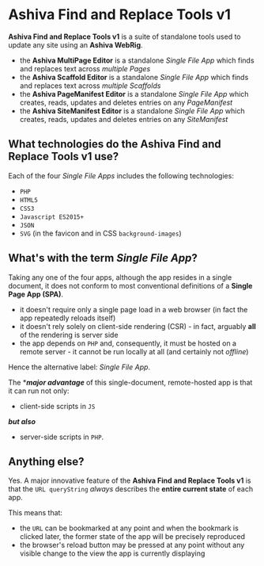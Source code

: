 # Ashiva Find and Replace Tools v1

**Ashiva Find and Replace Tools v1** is a suite of standalone tools used to update any site using an **Ashiva WebRig**.

 - the **Ashiva MultiPage Editor** is a standalone *Single File App* which finds and replaces text across *multiple Pages*
 - the **Ashiva Scaffold Editor** is a standalone *Single File App* which finds and replaces text across *multiple Scaffolds*
 - the **Ashiva PageManifest Editor** is a standalone *Single File App* which creates, reads, updates and deletes entries on any *PageManifest*
 - the **Ashiva SiteManifest Editor** is a standalone *Single File App* which creates, reads, updates and deletes entries on any *SiteManifest*

## What technologies do the Ashiva Find and Replace Tools v1 use?
Each of the four *Single File Apps* includes the following technologies:

 - `PHP`
 - `HTML5`
 - `CSS3`
 - `Javascript ES2015+`
 - `JSON`
 - `SVG` (in the favicon and in CSS `background-images`)

## What's with the term *Single File App*?
Taking any one of the four apps, although the app resides in a single document, it does not conform to most conventional definitions of a **Single Page App (SPA)**.

 - it doesn't require only a single page load in a web browser (in fact the app repeatedly reloads itself)
 - it doesn't rely solely on client-side rendering (CSR) - in fact, arguably **all** of the rendering is server side
 - the app depends on `PHP` and, consequently, it must be hosted on a remote server - it cannot be run locally at all (and certainly not *offline*)

Hence the alternative label: *Single File App*.

The ****major advantage*** of this single-document, remote-hosted app is that it can run not only:

 - client-side scripts in `JS`

***but also***

 - server-side scripts in `PHP`.

## Anything else?

Yes. A major innovative feature of the **Ashiva Find and Replace Tools v1** is that the `URL queryString` *always* describes the **entire current state** of each app.

This means that:

 - the `URL` can be bookmarked at any point and when the bookmark is clicked later, the former state of the app will be precisely reproduced
 - the browser's reload button may be pressed at any point without any visible change to the view the app is currently displaying
